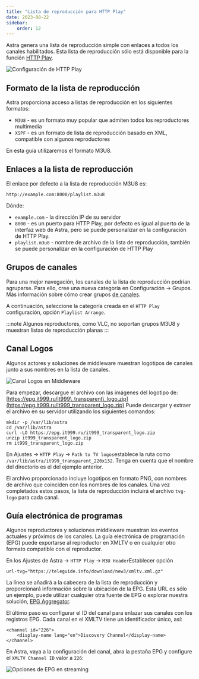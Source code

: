 ```yaml
---
title: "Lista de reproducción para HTTP Play"
date: 2023-08-22
sidebar:
    order: 12
---
```


Astra genera una lista de reproducción simple con enlaces a todos los canales habilitados. Esta lista de reproducción sólo está disponible para la función [HTTP Play](/es/astra/delivery/http-play).

![Configuración de HTTP Play](https://cdn.cesbo.com/help/astra/delivery/http-hls/playlist/http-play.png)

## Formato de la lista de reproducción[](/es/astra/delivery/playlist#playlist-format)

Astra proporciona acceso a listas de reproducción en los siguientes formatos:

- `M3U8` - es un formato muy popular que admiten todos los reproductores multimedia
- `XSPF` - es un formato de lista de reproducción basado en XML, compatible con algunos reproductores

En esta guía utilizaremos el formato M3U8.

## Enlaces a la lista de reproducción[](/es/astra/delivery/playlist#links-to-the-playlist)

El enlace por defecto a la lista de reproducción M3U8 es:

```
http://example.com:8000/playlist.m3u8
```

Dónde:

- `example.com` - la dirección IP de su servidor
- `8000` - es un puerto para HTTP Play, por defecto es igual al puerto de la interfaz web de Astra, pero se puede personalizar en la configuración de HTTP Play.
- `playlist.m3u8` - nombre de archivo de la lista de reproducción, también se puede personalizar en la configuración de HTTP Play

## Grupos de canales[](/es/astra/delivery/playlist#channel-groups)

Para una mejor navegación, los canales de la lista de reproducción podrían agruparse. Para ello, cree una nueva categoría en Configuración -> Grupos. Más información sobre cómo crear grupos [de canales](/es/astra/admin-guide/channel-groups).

A continuación, seleccione la categoría creada en el `HTTP Play` configuración, opción `Playlist Arrange`.

:::note 
Algunos reproductores, como VLC, no soportan grupos M3U8 y muestran listas de reproducción planas
:::

## Canal Logos[](/es/astra/delivery/playlist#channel-logos)

Algunos actores y soluciones de middleware muestran logotipos de canales junto a sus nombres en la lista de canales.

![Canal Logos en Middleware](https://cdn.cesbo.com/help/astra/delivery/http-hls/playlist/mw.jpg)

Para empezar, descargue el archivo con las imágenes del logotipo de: [https://epg.it999.ru/it999\_transparent\_logo.zip](https://epg.it999.ru/it999_transparent_logo.zip) Puede descargar y extraer el archivo en su servidor utilizando los siguientes comandos:

```
mkdir -p /var/lib/astra
cd /var/lib/astra
curl -LO https://epg.it999.ru/it999_transparent_logo.zip
unzip it999_transparent_logo.zip
rm it999_transparent_logo.zip
```

En Ajustes -> `HTTP Play` -> `Path to TV logos`establece la ruta como `/var/lib/astra/it999_transparent_220x132`. Tenga en cuenta que el nombre del directorio es el del ejemplo anterior.

El archivo proporcionado incluye logotipos en formato PNG, con nombres de archivo que coinciden con los nombres de los canales. Una vez completados estos pasos, la lista de reproducción incluirá el archivo `tvg-logo` para cada canal.

## Guía electrónica de programas[](/es/astra/delivery/playlist#electronic-program-guide)

Algunos reproductores y soluciones middleware muestran los eventos actuales y próximos de los canales. La guía electrónica de programación (EPG) puede exportarse al reproductor en XMLTV o en cualquier otro formato compatible con el reproductor.

En los Ajustes de Astra -> `HTTP Play` -> `M3U Header`Establecer opción

```
url-tvg="https://teleguide.info/download/new3/xmltv.xml.gz"
```

La línea se añadirá a la cabecera de la lista de reproducción y proporcionará información sobre la ubicación de la EPG. Esta URL es sólo un ejemplo, puede utilizar cualquier otra fuente de EPG o explorar nuestra solución, [EPG Aggregator](/es/astra/admin-guide/epg).

El último paso es configurar el ID del canal para enlazar sus canales con los registros EPG. Cada canal en el XMLTV tiene un identificador único, así:

```
<channel id="226">
    <display-name lang="en">Discovery Channel</display-name>
</channel>
```

En Astra, vaya a la configuración del canal, abra la pestaña EPG y configure el `XMLTV Channel ID` valor a `226`:

![Opciones de EPG en streaming](https://cdn.cesbo.com/help/astra/delivery/http-hls/playlist/stream-epg.png)
